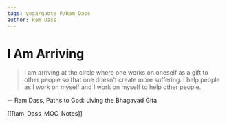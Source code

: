 ```yaml
---
tags: yoga/quote P/Ram_Dass
author: Ram Dass
---
```


# I Am Arriving

> I am arriving at the circle where one works on oneself as a gift to other people so that one doesn't create more suffering.  I help people as I work on myself and I work on myself to help other people.

-- Ram Dass, Paths to God: Living the Bhagavad Gita

[[Ram_Dass_MOC_Notes]]
